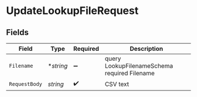 # UpdateLookupFileRequest


## Fields

| Field                                        | Type                                         | Required                                     | Description                                  |
| -------------------------------------------- | -------------------------------------------- | -------------------------------------------- | -------------------------------------------- |
| `Filename`                                   | **string*                                    | :heavy_minus_sign:                           | query LookupFilenameSchema required Filename |
| `RequestBody`                                | *string*                                     | :heavy_check_mark:                           | CSV text                                     |